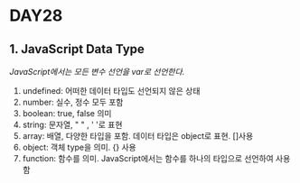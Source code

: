 # DAY28
## 1. JavaScript Data Type

*JavaScript에서는 모든 변수 선언을 var로 선언한다.*

1. undefined: 어떠한 데이터 타입도 선언되지 않은 상태
2. number: 실수, 정수 모두 포함
3. boolean: true, false 의미
4. string: 문자열, " " , ' '로 표현
5. array: 배열, 다양한 타입을 포함. 데이터 타입은 object로 표현. []사용
6. object: 객체 type을 의미. {} 사용
7. function: 함수를 의미. JavaScript에서는 함수를 하나의 타입으로 선언하여 사용함
